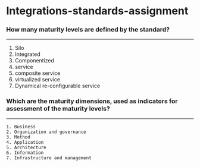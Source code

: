 # Integrations-standards-assignment

### How many maturity levels are defined by the standard?
***
1. Silo
2. Integrated
3. Componentized
4. service
5. composite service
6. virtualized service
7. Dynamical re-configurable service


### Which are the maturity dimensions, used as indicators for assessment of the maturity levels?
***
	1. Business
	2. Organization and governance
	3. Method
	4. Application
	5. Architecture
	6. Information
	7. Infrastructure and management


